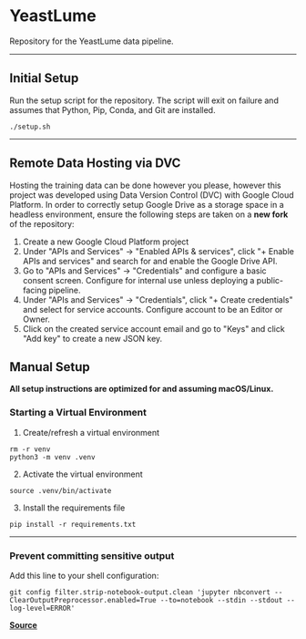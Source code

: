 # YeastLume
Repository for the YeastLume data pipeline.

---

## Initial Setup
Run the setup script for the repository. The script will exit on failure and assumes that Python, Pip, Conda, and Git are installed.
```shell
./setup.sh
```

---

## Remote Data Hosting via DVC
Hosting the training data can be done however you please, however this project was developed using Data Version Control (DVC) with Google Cloud Platform. In order to correctly setup Google Drive as a storage space in a headless environment, ensure the following steps are taken on a **new fork** of the repository:

1. Create a new Google Cloud Platform project
2. Under "APIs and Services" → "Enabled APIs & services", click "+ Enable APIs and services" and search for and enable the Google Drive API.
3. Go to "APIs and Services" → "Credentials" and configure a basic consent screen. Configure for internal use unless deploying a public-facing pipeline.
4. Under "APIs and Services" → "Credentials", click "+ Create credentials" and select for service accounts. Configure account to be an Editor or Owner.
5. Click on the created service account email and go to "Keys" and click "Add key" to create a new JSON key.

## Manual Setup

**All setup instructions are optimized for and assuming macOS/Linux.**

### Starting a Virtual Environment

1. Create/refresh a virtual environment
```shell
rm -r venv
python3 -m venv .venv
```

2. Activate the virtual environment
```shell
source .venv/bin/activate
```

3. Install the requirements file
```shell
pip install -r requirements.txt
```

---

### Prevent committing sensitive output

Add this line to your shell configuration:
```shell
git config filter.strip-notebook-output.clean 'jupyter nbconvert --ClearOutputPreprocessor.enabled=True --to=notebook --stdin --stdout --log-level=ERROR'
```

**[Source](https://gist.github.com/33eyes/431e3d432f73371509d176d0dfb95b6e)**
